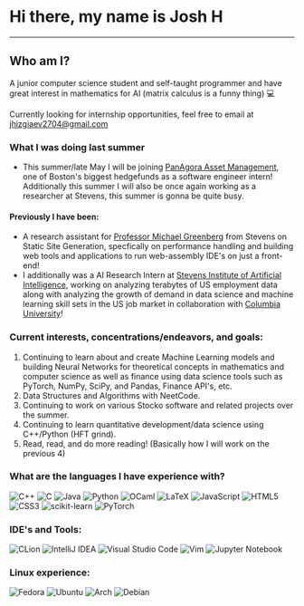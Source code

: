 # Hi there, my name is Josh H 
--------------------------------------
## Who am I?
A junior computer science student and self-taught programmer and have great interest in mathematics for AI (matrix calculus is a funny thing) :computer:

Currently looking for internship opportunities, feel free to email at jhizgiaev2704@gmail.com

### What I was doing last summer
- This summer/late May I will be joining [PanAgora Asset Management](https://www.panagora.com/), one of Boston's biggest hedgefunds as a software engineer intern! Additionally this summer I will also be once again working as a researcher at Stevens, this summer is gonna be quite busy. 
#### Previously I have been:
- A research assistant for [Professor Michael Greenberg](https://greenberg.science/) from Stevens on Static Site Generation, specfically on performance handling and building web tools and applications to run web-assembly IDE's on just a front-end!
- I additionally was a AI Research Intern at [Stevens Institute of Artificial Intelligence](https://www.stevens.edu/stevens-institute-for-artificial-intelligence), working on analyzing terabytes of US employment data along with analyzing the growth of demand in data science and machine learning skill sets in the US job market in collaboration with [Columbia University](https://research.columbia.edu/)!

### Current interests, concentrations/endeavors, and goals:
1. Continuing to learn about and create Machine Learning models and building Neural Networks for theoretical concepts in mathematics and computer science as well as finance using data science tools such as PyTorch, NumPy, SciPy, and Pandas, Finance API's, etc.
2. Data Structures and Algorithms with NeetCode.
3. Continuing to work on various Stocko software and related projects over the summer.
4. Continuing to learn quantitative development/data science using C++/Python (HFT grind).
5. Read, read, and do more reading! (Basically how I will work on the previous 4)

### What are the languages I have experience with?
![C++](https://img.shields.io/badge/c++-%2300599C.svg?style=for-the-badge&logo=c%2B%2B&logoColor=white)
![C](https://img.shields.io/badge/c-%2300599C.svg?style=for-the-badge&logo=c&logoColor=white)
![Java](https://img.shields.io/badge/java-%23ED8B00.svg?style=for-the-badge&logo=java&logoColor=white)
![Python](https://img.shields.io/badge/python-3670A0?style=for-the-badge&logo=python&logoColor=ffdd54)
![OCaml](https://img.shields.io/badge/OCaml-%23E98407.svg?style=for-the-badge&logo=ocaml&logoColor=white)
![LaTeX](https://img.shields.io/badge/latex-%23008080.svg?style=for-the-badge&logo=latex&logoColor=white)
![JavaScript](https://img.shields.io/badge/javascript-%23323330.svg?style=for-the-badge&logo=javascript&logoColor=%23F7DF1E)
![HTML5](https://img.shields.io/badge/html5-%23E34F26.svg?style=for-the-badge&logo=html5&logoColor=white)
![CSS3](https://img.shields.io/badge/css3-%231572B6.svg?style=for-the-badge&logo=css3&logoColor=white)
![scikit-learn](https://img.shields.io/badge/scikit--learn-%23F7931E.svg?style=for-the-badge&logo=scikit-learn&logoColor=white)
![PyTorch](https://img.shields.io/badge/PyTorch-%23EE4C2C.svg?style=for-the-badge&logo=PyTorch&logoColor=white)

### IDE's and Tools:
![CLion](https://img.shields.io/badge/CLion-black?style=for-the-badge&logo=clion&logoColor=white)
![IntelliJ IDEA](https://img.shields.io/badge/IntelliJIDEA-000000.svg?style=for-the-badge&logo=intellij-idea&logoColor=white)
![Visual Studio Code](https://img.shields.io/badge/Visual%20Studio%20Code-0078d7.svg?style=for-the-badge&logo=visual-studio-code&logoColor=white)
![Vim](https://img.shields.io/badge/VIM-%2311AB00.svg?style=for-the-badge&logo=vim&logoColor=white)
![Jupyter Notebook](https://img.shields.io/badge/jupyter-%23FA0F00.svg?style=for-the-badge&logo=jupyter&logoColor=white)

### Linux experience:
![Fedora](https://img.shields.io/badge/Fedora-294172?style=for-the-badge&logo=fedora&logoColor=white)
![Ubuntu](https://img.shields.io/badge/Ubuntu-E95420?style=for-the-badge&logo=ubuntu&logoColor=white)
![Arch](https://img.shields.io/badge/Arch%20Linux-1793D1?logo=arch-linux&logoColor=fff&style=for-the-badge)
![Debian](https://img.shields.io/badge/Debian-D70A53?style=for-the-badge&logo=debian&logoColor=white)
